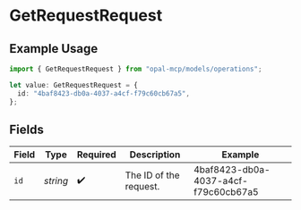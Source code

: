 # GetRequestRequest

## Example Usage

```typescript
import { GetRequestRequest } from "opal-mcp/models/operations";

let value: GetRequestRequest = {
  id: "4baf8423-db0a-4037-a4cf-f79c60cb67a5",
};
```

## Fields

| Field                                | Type                                 | Required                             | Description                          | Example                              |
| ------------------------------------ | ------------------------------------ | ------------------------------------ | ------------------------------------ | ------------------------------------ |
| `id`                                 | *string*                             | :heavy_check_mark:                   | The ID of the request.               | 4baf8423-db0a-4037-a4cf-f79c60cb67a5 |